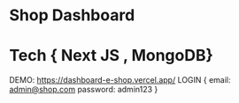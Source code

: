 # Shop Dashboard 
# Tech { Next JS , MongoDB}

DEMO: https://dashboard-e-shop.vercel.app/
LOGIN {
email: admin@shop.com
password: admin123
}
